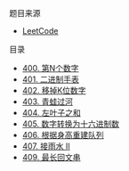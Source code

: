 题目来源
- [LeetCode](https://leetcode-cn.com/problemset/all/)

目录
- [400. 第N个数字](00/A400.cs)
- [401. 二进制手表](00/A401.cs)
- [402. 移掉K位数字](00/A402.cs)
- [403. 青蛙过河](00/A403.cs)
- [404. 左叶子之和](00/A404.cs)
- [405. 数字转换为十六进制数](00/A405.cs)
- [406. 根据身高重建队列](00/A406.cs)
- [407. 接雨水 II](00/A407.cs)
- [409. 最长回文串](00/A409.cs)
